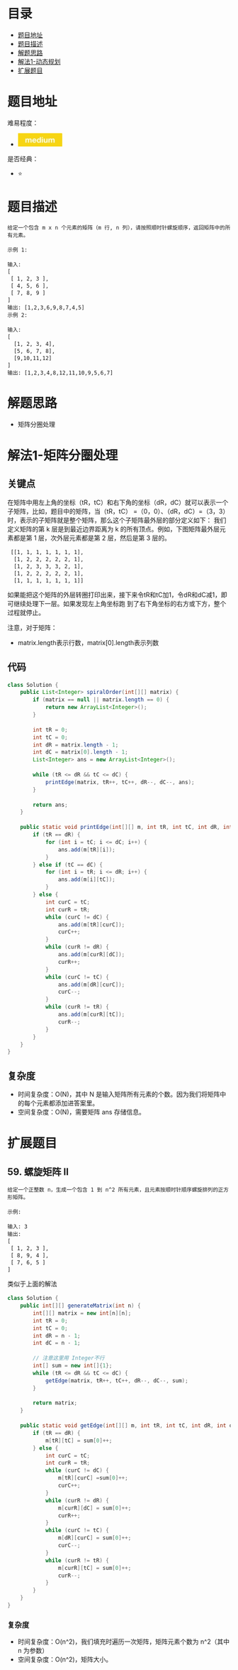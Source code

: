 # 目录
* [题目地址](#题目地址)
* [题目描述](#题目描述)
* [解题思路](#解题思路)
* [解法1-动态规划](#解法1-动态规划)
* [扩展题目](#扩展题目)



# 题目地址
难易程度：
- ![medium.jpg](../.images/medium.jpg)

是否经典：
- ⭐️


# 题目描述
```$xslt
给定一个包含 m x n 个元素的矩阵（m 行, n 列），请按照顺时针螺旋顺序，返回矩阵中的所有元素。

示例 1:

输入:
[
 [ 1, 2, 3 ],
 [ 4, 5, 6 ],
 [ 7, 8, 9 ]
]
输出: [1,2,3,6,9,8,7,4,5]
示例 2:

输入:
[
  [1, 2, 3, 4],
  [5, 6, 7, 8],
  [9,10,11,12]
]
输出: [1,2,3,4,8,12,11,10,9,5,6,7]
```


# 解题思路
- 矩阵分圈处理


# 解法1-矩阵分圈处理
## 关键点
在矩阵中用左上角的坐标（tR，tC）和右下角的坐标（dR，dC）就可以表示一个子矩阵，比如，题目中的矩阵，当（tR，tC） =（0，0）、（dR，dC）=（3，3）时，表示的子矩阵就是整个矩阵，那么这个子矩阵最外层的部分定义如下：
我们定义矩阵的第 k 层是到最近边界距离为 k 的所有顶点。例如，下图矩阵最外层元素都是第 1 层，次外层元素都是第 2 层，然后是第 3 层的。
```$xslt
 [[1, 1, 1, 1, 1, 1, 1],
  [1, 2, 2, 2, 2, 2, 1],
  [1, 2, 3, 3, 3, 2, 1],
  [1, 2, 2, 2, 2, 2, 1],
  [1, 1, 1, 1, 1, 1, 1]]
```

如果能把这个矩阵的外层转圈打印出来，接下来令tR和tC加1，令dR和dC减1，即可继续处理下一层。如果发现左上角坐标跑 到了右下角坐标的右方或下方，整个过程就停止。

注意，对于矩阵：
- matrix.length表示行数，matrix[0].length表示列数

## 代码
```Java
class Solution {
    public List<Integer> spiralOrder(int[][] matrix) {
        if (matrix == null || matrix.length == 0) {
            return new ArrayList<Integer>();
        }

        int tR = 0;
        int tC = 0;
        int dR = matrix.length - 1;
        int dC = matrix[0].length - 1;
        List<Integer> ans = new ArrayList<Integer>();

        while (tR <= dR && tC <= dC) {
            printEdge(matrix, tR++, tC++, dR--, dC--, ans);
        }

        return ans;
    }

    public static void printEdge(int[][] m, int tR, int tC, int dR, int dC, List<Integer> ans) {
        if (tR == dR) {
            for (int i = tC; i <= dC; i++) {
                ans.add(m[tR][i]);
            }
        } else if (tC == dC) {
            for (int i = tR; i <= dR; i++) {
                ans.add(m[i][tC]);
            }
        } else {
            int curC = tC;
            int curR = tR;
            while (curC != dC) {
                ans.add(m[tR][curC]);
                curC++;
            }
            while (curR != dR) {
                ans.add(m[curR][dC]);
                curR++;
            }
            while (curC != tC) {
                ans.add(m[dR][curC]);
                curC--;
            }
            while (curR != tR) {
                ans.add(m[curR][tC]);
                curR--;
            }
        }
    }
}
```


## 复杂度
- 时间复杂度：O(N)，其中 N 是输入矩阵所有元素的个数。因为我们将矩阵中的每个元素都添加进答案里。
- 空间复杂度：O(N)，需要矩阵 ans 存储信息。


# 扩展题目
## 59. 螺旋矩阵 II
```text
给定一个正整数 n，生成一个包含 1 到 n^2 所有元素，且元素按顺时针顺序螺旋排列的正方形矩阵。

示例:

输入: 3
输出:
[
 [ 1, 2, 3 ],
 [ 8, 9, 4 ],
 [ 7, 6, 5 ]
]
```

类似于上面的解法

```java
class Solution {
    public int[][] generateMatrix(int n) {
        int[][] matrix = new int[n][n];
        int tR = 0;
        int tC = 0;
        int dR = n - 1;
        int dC = n - 1;

        // 注意这里用 Integer不行
        int[] sum = new int[]{1};
        while (tR <= dR && tC <= dC) {
            getEdge(matrix, tR++, tC++, dR--, dC--, sum);
        }

        return matrix;
    }

    public static void getEdge(int[][] m, int tR, int tC, int dR, int dC, int[] sum) {
        if (tR == dR) {
            m[tR][tC] = sum[0]++;
        } else {
            int curC = tC;
            int curR = tR;
            while (curC != dC) {
                m[tR][curC] =sum[0]++;
                curC++;
            }
            while (curR != dR) {
                m[curR][dC] = sum[0]++;
                curR++;
            }
            while (curC != tC) {
                m[dR][curC] = sum[0]++;
                curC--;
            }
            while (curR != tR) {
                m[curR][tC] = sum[0]++;
                curR--;
            }
        }
    }
}
```


### 复杂度
- 时间复杂度：O(n^2)，我们填充时遍历一次矩阵，矩阵元素个数为 n^2（其中 n 为参数）
- 空间复杂度：O(n^2)，矩阵大小。

   